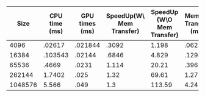 |Size| CPU time (ms) | GPU times (ms) | SpeedUp(W\ Mem Transfer) | SpeedUp (W\O Mem Transfer)| Memory Transfer (ms) |
|----|---------------|----------------|--------------------------|---------------------------|----------------------|
|4096|.02617|.021844|.3092|1.198|.062816|
|16384|.103543|.02144|.6846|4.829|.1298|
|65536|.4669|.0231|1.114|20.21|.396|
|262144|1.7402|.025|1.32|69.61|1.272|
|1048576|5.566|.049|1.3|113.59|4.245|

